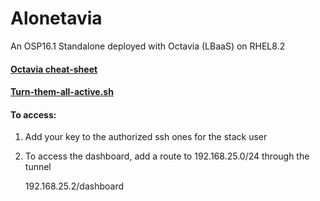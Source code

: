# Alonetavia
An OSP16.1 Standalone deployed with Octavia (LBaaS) on RHEL8.2

#### [Octavia cheat-sheet](https://github.com/drykxs/alonetavia/wiki)
#### [Turn-them-all-active.sh](https://github.com/david-hill/cloud/blob/77b8bf136aceca7677070f68393b2d0edf50ea89/ops/octavia_lb.sh)

#### To access: 
1. Add your key to the authorized ssh ones for the stack user
2. To access the dashboard, add a route to 192.168.25.0/24 through the tunnel
   
   192.168.25.2/dashboard
   
